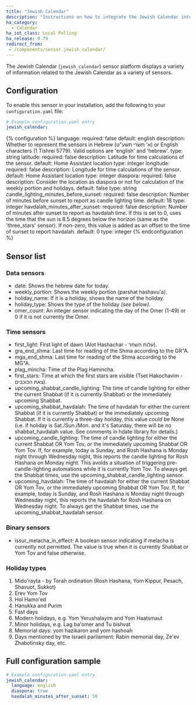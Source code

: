 ```yaml
---
title: "Jewish Calendar"
description: "Instructions on how to integrate the Jewish Calendar integration within Home Assistant."
ha_category:
  - Calendar
ha_iot_class: Local Polling
ha_release: 0.79
redirect_from:
 - /components/sensor.jewish_calendar/
---
```


The Jewish Calendar (`jewish_calendar`) sensor platform displays a variety of information related to the Jewish Calendar as a variety of sensors.

## Configuration

To enable this sensor in your installation, add the following to your `configuration.yaml` file:

```yaml
# Example configuration.yaml entry
jewish_calendar:
```

{% configuration %}
language:
  required: false
  default: english
  description: Whether to represent the sensors in Hebrew (א' תשרי תשע"ט) or English characters (1 Tishrei 5779). Valid options are 'english' and 'hebrew'.
  type: string
latitude:
  required: false
  description: Latitude for time calculations of the sensor.
  default: Home Assistant location
  type: integer
longitude:
  required: false
  description: Longitude for time calculations of the sensor.
  default: Home Assistant location
  type: integer
diaspora:
  required: false
  description: Consider the location as diaspora or not for calculation of the weekly portion and holidays.
  default: false
  type: string
candle_lighting_minutes_before_sunset:
  required: false
  description: Number of minutes before sunset to report as candle lighting time.
  default: 18
  type: integer
havdalah_minutes_after_sunset:
  required: false
  description: Number of minutes after sunset to report as havdalah time. If this is set to 0, uses the time that the sun is 8.5 degrees below the horizon (same as the 'three_stars' sensor). If non-zero, this value is added as an offset to the time of sunset to report havdalah.
  default: 0
  type: integer
{% endconfiguration %}

## Sensor list

### Data sensors
- date: Shows the hebrew date for today.
- weekly_portion: Shows the weekly portion (parshat hashavu'a).
- holiday_name: If it is a holiday, shows the name of the holiday.
- holiday_type: Shows the type of the holiday _(see below)_.
- omer_count: An integer sensor indicating the day of the Omer (1-49) or 0 if it is not currently the Omer.

### Time sensors
- first_light: First light of dawn (Alot Hashachar - עלות השחר).
- gra_end_shma: Last time for reading of the Shma according to the GR"A.
- mga_end_shma: Last time for reading of the Shma according to the MG"A.
- plag_mincha: Time of the Plag Hamincha.
- first_stars: Time at which the first stars are visible (Tset Hakochavim - צאת הכוכבים).
- upcoming_shabbat_candle_lighting: The time of candle lighting for either the current Shabbat (if it is currently Shabbat) or the immediately upcoming Shabbat.
- upcoming_shabbat_havdalah: The time of havdalah for either the current Shabbat (if it is currently Shabbat) or the immediately upcoming Shabbat. If it is currently a three-day holiday, this value *could* be None (i.e. if holiday is Sat./Sun./Mon. and it's Saturday, there will be no shabbat_havdalah value. See comments in hdate library for details.)
- upcoming_candle_lighting: The time of candle lighting for either the current Shabbat OR Yom Tov, or the immediately upcoming Shabbat OR Yom Tov. If, for example, today is Sunday, and Rosh Hashana is Monday night through Wednesday night, this reports the candle lighting for Rosh Hashana on Monday night. This avoids a situation of triggering pre-candle-lighting automations while it is currently Yom Tov. To always get the Shabbat times, use the upcoming_shabbat_candle_lighting sensor.
- upcoming_havdalah: The time of havdalah for either the current Shabbat OR Yom Tov, or the immediately upcoming Shabbat OR Yom Tov. If, for example, today is Sunday, and Rosh Hashana is Monday night through Wednesday night, this reports the havdalah for Rosh Hashana on Wednesday night. To always get the Shabbat times, use the upcoming_shabbat_havdalah sensor.

### Binary sensors
- issur_melacha_in_effect: A boolean sensor indicating if melacha is currently not permitted. The value is true when it is currently Shabbat or Yom Tov and false otherwise.


### Holiday types

1. Mido'rayta - by Torah ordination (Rosh Hashana, Yom Kippur, Pesach, Shavuot, Sukkot)
2. Erev Yom Tov
3. Hol Hamo'ed
4. Hanukka and Purim
5. Fast days
6. Modern holidays, e.g. Yom Yerushalayim and Yom Haatsmaut
7. Minor holidays, e.g. Lag ba'omer and Tu bishvat
8. Memorial days: yom hazikaron and yom hashoah
9. Days mentioned by the Israeli parliament: Rabin memorial day, Ze'ev Zhabotinsky day, etc.

## Full configuration sample

```yaml
# Example configuration.yaml entry
jewish_calendar:
  language: english
  diaspora: true
  havdalah_minutes_after_sunset: 50
```
